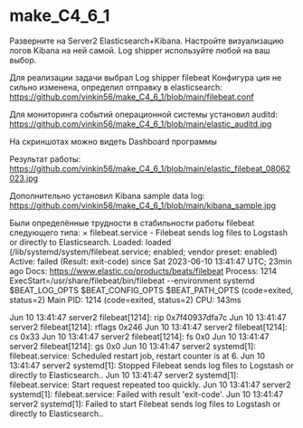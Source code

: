 # make_C4_6_1
Разверните на Server2 Elasticsearch+Kibana. Настройте визуализацию логов Kibana на ней самой. Log shipper используйте любой на ваш выбор.

Для реализации задачи выбрал Log shipper filebeat
Конфигура ция не сильно изменена, определил отправку в elasticsearch:
https://github.com/vinkin56/make_C4_6_1/blob/main/filebeat.conf

Для мониторинга событий операционной системы установил auditd:
https://github.com/vinkin56/make_C4_6_1/blob/main/elastic_auditd.jpg

На скриншотах можно видеть Dashboard программы

Результат работы:
https://github.com/vinkin56/make_C4_6_1/blob/main/elastic_filebeat_08062023.jpg

Дополнительно установил Kibana sample data log:
https://github.com/vinkin56/make_C4_6_1/blob/main/kibana_sample.jpg

Были определённые трудности в стабильности работы filebeat следующего типа:
× filebeat.service - Filebeat sends log files to Logstash or directly to Elasticsearch.
     Loaded: loaded (/lib/systemd/system/filebeat.service; enabled; vendor preset: enabled)
     Active: failed (Result: exit-code) since Sat 2023-06-10 13:41:47 UTC; 23min ago
       Docs: https://www.elastic.co/products/beats/filebeat
    Process: 1214 ExecStart=/usr/share/filebeat/bin/filebeat --environment systemd $BEAT_LOG_OPTS $BEAT_CONFIG_OPTS $BEAT_PATH_OPTS (code=exited, status=2)
   Main PID: 1214 (code=exited, status=2)
        CPU: 143ms

Jun 10 13:41:47 server2 filebeat[1214]: rip    0x7f40937dfa7c
Jun 10 13:41:47 server2 filebeat[1214]: rflags 0x246
Jun 10 13:41:47 server2 filebeat[1214]: cs     0x33
Jun 10 13:41:47 server2 filebeat[1214]: fs     0x0
Jun 10 13:41:47 server2 filebeat[1214]: gs     0x0
Jun 10 13:41:47 server2 systemd[1]: filebeat.service: Scheduled restart job, restart counter is at 6.
Jun 10 13:41:47 server2 systemd[1]: Stopped Filebeat sends log files to Logstash or directly to Elasticsearch..
Jun 10 13:41:47 server2 systemd[1]: filebeat.service: Start request repeated too quickly.
Jun 10 13:41:47 server2 systemd[1]: filebeat.service: Failed with result 'exit-code'.
Jun 10 13:41:47 server2 systemd[1]: Failed to start Filebeat sends log files to Logstash or directly to Elasticsearch..
